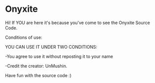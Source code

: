 # Onyxite
Hi! If YOU are here it's because you've come to see the Onyxite Source Code.








Conditions of use:

YOU CAN USE IT UNDER TWO CONDITIONS:

-You agree to use it without reposting it to your name

-Credit the creator: UnMushin.

Have fun with the source code :)
